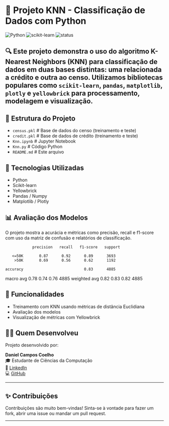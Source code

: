 # 🤖 Projeto KNN - Classificação de Dados com Python

![Python](https://img.shields.io/badge/Python-3776AB?style=for-the-badge&logo=python&logoColor=white)
![scikit-learn](https://img.shields.io/badge/scikit--learn-F7931E?style=for-the-badge&logo=scikit-learn&logoColor=white)
![status](https://img.shields.io/badge/status-em%20desenvolvimento-yellow?style=for-the-badge)

## 🔍 Este projeto demonstra o uso do algoritmo **K-Nearest Neighbors (KNN)** para classificação de dados em duas bases distintas: uma relacionada a crédito e outra ao censo. Utilizamos bibliotecas populares como `scikit-learn`, `pandas`, `matplotlib`, `plotly` e `yellowbrick` para processamento, modelagem e visualização.

## 📁 Estrutura do Projeto

- `census.pkl`   # Base de dados do censo (treinamento e teste)
- `credit.pkl`   # Base de dados de crédito (treinamento e teste)
- `Knn.ipynb`    # Jupyter Notebook
- `Knn.py`       # Código Python
- `README.md`    # Este arquivo

## 🚀 Tecnologias Utilizadas

- Python
- Scikit-learn
- Yellowbrick
- Pandas / Numpy
- Matplotlib / Plotly

## 📊 Avaliação dos Modelos

O projeto mostra a acurácia e métricas como precisão, recall e f1-score com uso da matriz de confusão e relatórios de classificação.

                precision   recall   f1-score   support

       <=50K       0.87      0.92      0.89      3693
        >50K       0.69      0.56      0.62      1192

    accuracy                           0.83      4885
   macro avg       0.78      0.74      0.76      4885
weighted avg       0.82      0.83      0.82      4885

## 📌 Funcionalidades

- Treinamento com KNN usando métricas de distância Euclidiana
- Avaliação dos modelos
- Visualização de métricas com Yellowbrick

## 👨‍💻 Quem Desenvolveu

Projeto desenvolvido por:

**Daniel Campos Coelho**  
🎓 Estudante de Ciências da Computação  
🔗 [LinkedIn](https://www.linkedin.com/in/daniel-coelho-818381293/)  
💻 [GitHub](https://github.com/daccoelho)

---

## ✨ Contribuições

Contribuições são muito bem-vindas! Sinta-se à vontade para fazer um fork, abrir uma issue ou mandar um pull request.

---
